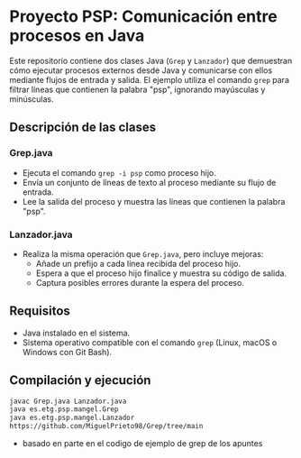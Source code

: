 # Proyecto PSP: Comunicación entre procesos en Java

Este repositorio contiene dos clases Java (`Grep` y `Lanzador`) que demuestran cómo ejecutar procesos externos desde Java y comunicarse con ellos mediante flujos de entrada y salida. El ejemplo utiliza el comando `grep` para filtrar líneas que contienen la palabra "psp", ignorando mayúsculas y minúsculas.

## Descripción de las clases

### Grep.java

- Ejecuta el comando `grep -i psp` como proceso hijo.
- Envía un conjunto de líneas de texto al proceso mediante su flujo de entrada.
- Lee la salida del proceso y muestra las líneas que contienen la palabra "psp".

### Lanzador.java

- Realiza la misma operación que `Grep.java`, pero incluye mejoras:
  - Añade un prefijo a cada línea recibida del proceso hijo.
  - Espera a que el proceso hijo finalice y muestra su código de salida.
  - Captura posibles errores durante la espera del proceso.

## Requisitos

- Java instalado en el sistema.
- Sistema operativo compatible con el comando `grep` (Linux, macOS o Windows con Git Bash).

## Compilación y ejecución

```bash
javac Grep.java Lanzador.java
java es.etg.psp.mangel.Grep
java es.etg.psp.mangel.Lanzador
https://github.com/MiguelPrieto98/Grep/tree/main
```

- basado en parte en el codigo de ejemplo de grep de los apuntes 
